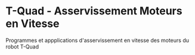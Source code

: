 # T-Quad - Asservissement Moteurs en Vitesse
Programmes et appplications d'asservissement en vitesse des moteurs du robot T-Quad
